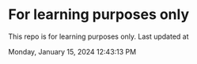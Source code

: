 # For learning purposes only
This repo is for learning purposes only.
Last updated at

Monday, January 15, 2024 12:43:13 PM

